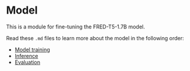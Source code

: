 # Model

This is a module for fine-tuning the FRED-T5-1.7B model.

Read these `.md` files to learn more about the model in the following order:

- [Model training](docs/Model%20training.md)
- [Inference](docs/Inference.md)
- [Evaluation](docs/Evaluation.md)
